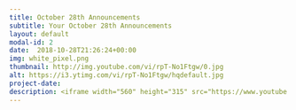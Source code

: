 ```yaml
---
title: October 28th Announcements
subtitle: Your October 28th Announcements
layout: default
modal-id: 2 
date:  2018-10-28T21:26:24+00:00
img: white_pixel.png
thumbnail: http://img.youtube.com/vi/rpT-No1Ftgw/0.jpg
alt: https://i3.ytimg.com/vi/rpT-No1Ftgw/hqdefault.jpg
project-date: 
description: <iframe width="560" height="315" src="https://www.youtube.com/embed/rpT-No1Ftgw" frameborder="0" allowfullscreen></iframe> 
---
```

